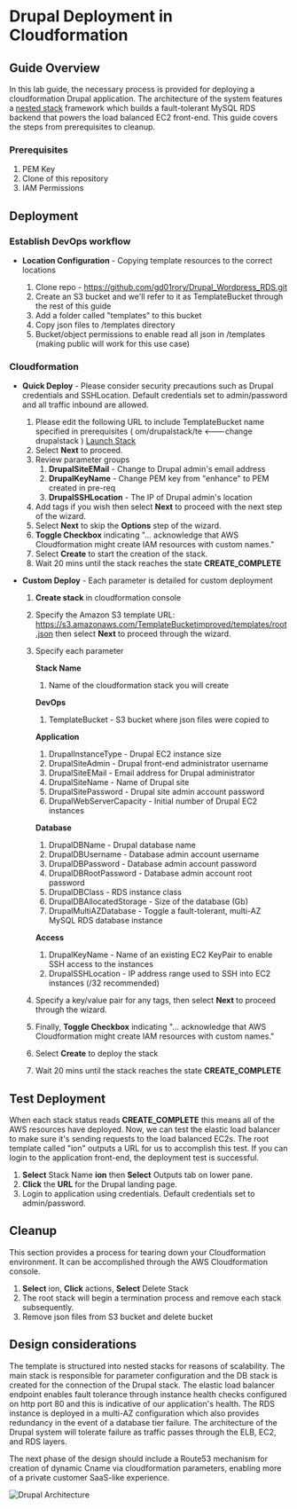 # Drupal Deployment in Cloudformation

## Guide Overview

In this lab guide, the necessary process is provided for deploying a cloudformation Drupal application. The architecture of the system features a [nested stack](https://aws.amazon.com/blogs/devops/use-nested-stacks-to-create-reusable-templates-and-support-role-specialization/) framework which builds a fault-tolerant MySQL RDS backend that powers the load balanced EC2 front-end. This guide covers the steps from prerequisites to cleanup.

### Prerequisites

1. PEM Key
2. Clone of this repository
3. IAM Permissions

## Deployment

### Establish DevOps workflow

* **Location Configuration** -
Copying template resources to the correct locations

   1. Clone repo - https://github.com/gd01rory/Drupal_Wordpress_RDS.git
   2. Create an S3 bucket and we'll refer to it as TemplateBucket through the rest of this guide
   3. Add a folder called "templates" to this bucket
   4. Copy json files to /templates directory
   5. Bucket/object permissions to enable read all json in /templates (making public will work for this use case)

### Cloudformation

* **Quick Deploy** -
Please consider security precautions such as Drupal credentials and SSHLocation. Default credentials set to admin/password and all traffic inbound are allowed.

    1. Please edit the following URL to include TemplateBucket name specified in prerequisites ( om/drupalstack/te <---change drupalstack )
    <a href="https://console.aws.amazon.com/cloudformation/home#/stacks/new?stackName=ion&templateURL=https://s3.amazonaws.com/drupalstack/templates/root.json">Launch Stack</a>
    2. Select **Next** to proceed.
    3. Review parameter groups
          1. **DrupalSiteEMail** - Change to Drupal admin's email address
          2. **DrupalKeyName** - Change PEM key from "enhance" to PEM created in pre-req
          3. **DrupalSSHLocation** - The IP of Drupal admin's location
    4. Add tags if you wish then select **Next** to proceed with the next step of the wizard.
    5. Select **Next** to skip the **Options** step of the wizard.
    6. **Toggle Checkbox** indicating "... acknowledge that AWS Cloudformation might create IAM resources with custom names."
    7. Select **Create** to start the creation of the stack.
    8. Wait 20 mins until the stack reaches the state **CREATE_COMPLETE**

* **Custom Deploy** -
Each parameter is detailed for custom deployment

    1. **Create stack** in cloudformation console
    2. Specify the Amazon S3 template URL: https://s3.amazonaws.com/TemplateBucketimproved/templates/root.json then select **Next** to proceed through the wizard.
    3. Specify each parameter

          **Stack Name**
          1. Name of the cloudformation stack you will create

          **DevOps**
          1. TemplateBucket - S3 bucket where json files were copied to

          **Application**
          1. DrupalInstanceType - Drupal EC2 instance size
          2. DrupalSiteAdmin - Drupal front-end administrator username
          3. DrupalSiteEMail - Email address for Drupal administrator
          4. DrupalSiteName - Name of Drupal site
          5. DrupalSitePassword - Drupal site admin account password
          6. DrupalWebServerCapacity - Initial number of Drupal EC2 instances

          **Database**
          1. DrupalDBName - Drupal database name
          2. DrupalDBUsername - Database admin account username
          3. DrupalDBPassword - Database admin account password
          4. DrupalDBRootPassword - Database admin account root password
          5. DrupalDBClass - RDS instance class
          6. DrupalDBAllocatedStorage - Size of the database (Gb)
          7. DrupalMultiAZDatabase - Toggle a fault-tolerant, multi-AZ MySQL RDS database instance

          **Access**
          1. DrupalKeyName - Name of an existing EC2 KeyPair to enable SSH access to the instances
          2. DrupalSSHLocation - IP address range used to SSH into EC2 instances (/32 recommended)

    4. Specify a key/value pair for any tags, then select **Next** to proceed through the wizard.
    5. Finally, **Toggle Checkbox** indicating "... acknowledge that AWS Cloudformation might create IAM resources with custom names."
    6. Select **Create** to deploy the stack
    7. Wait 20 mins until the stack reaches the state **CREATE_COMPLETE**

## Test Deployment

When each stack status reads **CREATE_COMPLETE** this means all of the AWS resources have deployed. Now, we can test the elastic load balancer to make sure it's sending requests to the load balanced EC2s. The root template called "ion" outputs a URL for us to accomplish this test. If you can login to the application front-end, the deployment test is successful.

1. **Select** Stack Name **ion** then **Select** Outputs tab on lower pane.
2. **Click** the **URL** for the Drupal landing page.
3. Login to application using credentials. Default credentials set to admin/password.

## Cleanup

This section provides a process for tearing down your Cloudformation environment. It can be accomplished through the AWS Cloudformation console.

1. **Select** ion, **Click** actions, **Select** Delete Stack
2. The root stack will begin a termination process and remove each stack subsequently.
3. Remove json files from S3 bucket and delete bucket

## Design considerations

The template is structured into nested stacks for reasons of scalability. The main stack is responsible for parameter configuration and the DB stack is created for the connection of the Drupal stack. The elastic load balancer endpoint enables fault tolerance through instance health checks configured on http port 80 and this is indicative of our application's health. The RDS instance is deployed in a multi-AZ configuration which also provides redundancy in the event of a database tier failure. The architecture of the Drupal system will tolerate failure as traffic passes through the ELB, EC2, and RDS layers.

The next phase of the design should include a Route53 mechanism for creation of dynamic Cname via cloudformation parameters, enabling more of a private customer SaaS-like experience.

![Drupal Architecture](https://s3.amazonaws.com/drupalstack/templates/diagram/drupal.png)
